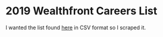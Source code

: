 # 2019 Wealthfront Careers List

I wanted the list found [here](https://blog.wealthfront.com/career-launching-companies-list/) in CSV format so I scraped it.
